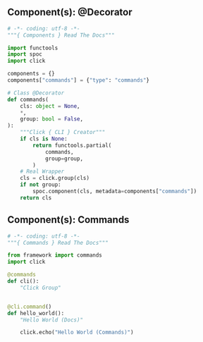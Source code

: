 <div id="terminal-component" data-termynal></div>

## Component(s): **@Decorator**

```python title="framework/components.py"
# -*- coding: utf-8 -*-
"""{ Components } Read The Docs"""

import functools
import spoc
import click

components = {}
components["commands"] = {"type": "commands"}

# Class @Decorator
def commands(
    cls: object = None,
    *,
    group: bool = False,
):
    """Click { CLI } Creator"""
    if cls is None:
        return functools.partial(
            commands,
            group=group,
        )
    # Real Wrapper
    cls = click.group(cls)
    if not group:
        spoc.component(cls, metadata=components["commands"])
    return cls
```

<div id="terminal-component-commands" data-termynal></div>

## Component(s): **Commands**

```python title="apps/demo/commands.py"
# -*- coding: utf-8 -*-
"""{ Commands } Read The Docs"""

from framework import commands
import click

@commands
def cli():
    "Click Group"


@cli.command()
def hello_world():
    "Hello World (Docs)"

    click.echo("Hello World (Commands)")
```
